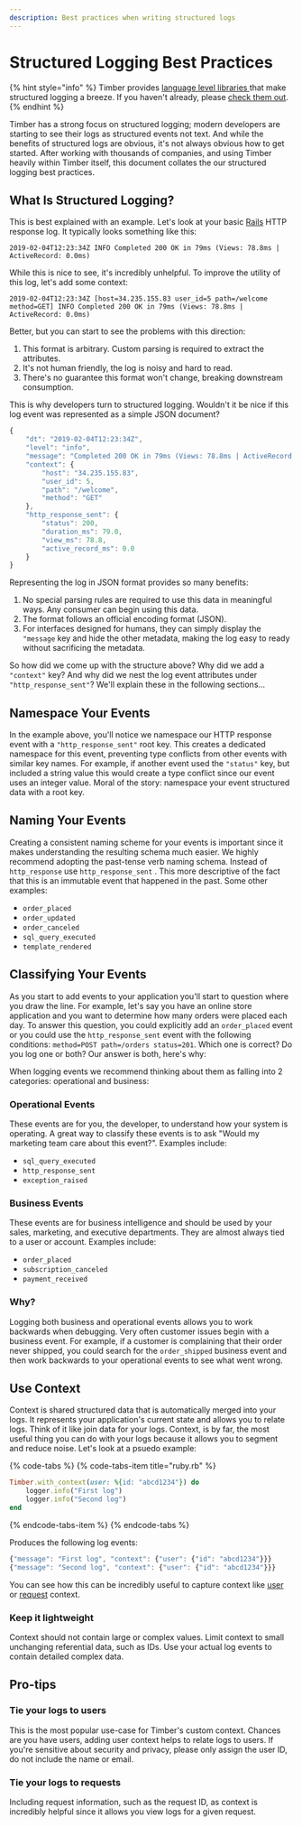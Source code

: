 ```yaml
---
description: Best practices when writing structured logs
---
```


# Structured Logging Best Practices

{% hint style="info" %}
Timber provides [language level libraries ]()that make structured logging a breeze. If you haven't already, please [check them out]().
{% endhint %}

Timber has a strong focus on structured logging; modern developers are starting to see their logs as structured events not text. And while the benefits of structured logs are obvious, it's not always obvious how to get started. After working with thousands of companies, and using Timber heavily within Timber itself, this document collates the our structured logging best practices.

## What Is Structured Logging?

This is best explained with an example. Let's look at your basic [Rails](https://rubyonrails.org/) HTTP response log. It typically looks something like this:

```text
2019-02-04T12:23:34Z INFO Completed 200 OK in 79ms (Views: 78.8ms | ActiveRecord: 0.0ms)
```

While this is nice to see, it's incredibly unhelpful. To improve the utility of this log, let's add some context:

```text
2019-02-04T12:23:34Z [host=34.235.155.83 user_id=5 path=/welcome method=GET] INFO Completed 200 OK in 79ms (Views: 78.8ms | ActiveRecord: 0.0ms)
```

Better, but you can start to see the problems with this direction:

1. This format is arbitrary. Custom parsing is required to extract the attributes.
2. It's not human friendly, the log is noisy and hard to read.
3. There's no guarantee this format won't change, breaking downstream consumption.

This is why developers turn to structured logging. Wouldn't it be nice if this log event was represented as a simple JSON document?

```javascript
{
    "dt": "2019-02-04T12:23:34Z",
    "level": "info",
    "message": "Completed 200 OK in 79ms (Views: 78.8ms | ActiveRecord: 0.0ms)",
    "context": {
        "host": "34.235.155.83",
        "user_id": 5,
        "path": "/welcome",
        "method": "GET"
    },
    "http_response_sent": {
        "status": 200,
        "duration_ms": 79.0,
        "view_ms": 78.8,
        "active_record_ms": 0.0
    }
}
```

Representing the log in JSON format provides so many benefits:

1. No special parsing rules are required to use this data in meaningful ways. Any consumer can begin using this data.
2. The format follows an official encoding format \(JSON\).
3. For interfaces designed for humans, they can simply display the `"message` key and hide the other metadata, making the log easy to ready without sacrificing the metadata.

So how did we come up with the structure above? Why did we add a `"context"` key? And why did we nest the log event attributes under `"http_response_sent"`? We'll explain these in the following sections...

## Namespace Your Events

In the example above, you'll notice we namespace our HTTP response event with a `"http_response_sent"` root key. This creates a dedicated namespace for this event, preventing type conflicts from other events with similar key names. For example, if another event used the `"status"` key, but included a string value this would create a type conflict since our event uses an integer value. Moral of the story: namespace your event structured data with a root key.

## Naming Your Events

Creating a consistent naming scheme for your events is important since it makes understanding the resulting schema much easier. We highly recommend adopting the past-tense verb naming schema. Instead of `http_response` use `http_response_sent` . This more descriptive of the fact that this is an immutable event that happened in the past. Some other examples:

* `order_placed`
* `order_updated`
* `order_canceled`
* `sql_query_executed`
* `template_rendered`

## Classifying Your Events

As you start to add events to your application you'll start to question where you draw the line. For example, let's say you have an online store application and you want to determine how many orders were placed each day. To answer this question, you could explicitly add an `order_placed` event or you could use the `http_response_sent` event with the following conditions: `method=POST path=/orders status=201`. Which one is correct? Do you log one or both? Our answer is both, here's why:

When logging events we recommend thinking about them as falling into 2 categories: operational and business:

### Operational Events

These events are for you, the developer, to understand how your system is operating. A great way to classify these events is to ask "Would my marketing team care about this event?". Examples include:

* `sql_query_executed`
* `http_response_sent`
* `exception_raised`

### Business Events

These events are for business intelligence and should be used by your sales, marketing, and executive departments. They are almost always tied to a user or account. Examples include:

* `order_placed`
* `subscription_canceled`
* `payment_received`

### Why?

Logging both business and operational events allows you to work backwards when debugging. Very often customer issues begin with a business event. For example, if a customer is complaining that their order never shipped, you could search for the `order_shipped` business event and then work backwards to your operational events to see what went wrong.

## Use Context

Context is shared structured data that is automatically merged into your logs. It represents your application's current state and allows you to relate logs. Think of it like join data for your logs. Context, is by far, the most useful thing you can do with your logs because it allows you to segment and reduce noise. Let's look at a psuedo example:

{% code-tabs %}
{% code-tabs-item title="ruby.rb" %}
```ruby
Timber.with_context(user: %{id: "abcd1234"}) do
    logger.info("First log")
    logger.info("Second log")
end
```
{% endcode-tabs-item %}
{% endcode-tabs %}

Produces the following log events:

```javascript
{"message": "First log", "context": {"user": {"id": "abcd1234"}}}
{"message": "Second log", "context": {"user": {"id": "abcd1234"}}}
```

You can see how this can be incredibly useful to capture context like [user](event-naming.md#tie-your-logs-to-users) or [request](event-naming.md#tie-your-logs-to-requests-via-the-request-id) context.

### Keep it lightweight

Context should not contain large or complex values. Limit context to small unchanging referential data, such as IDs. Use your actual log events to contain detailed complex data.

## Pro-tips

### Tie your logs to users

This is the most popular use-case for Timber's custom context. Chances are you have users, adding user context helps to relate logs to users. If you're sensitive about security and privacy, please only assign the user ID, do not include the name or email.

### Tie your logs to requests

Including request information, such as the request ID, as context is incredibly helpful since it allows you view logs for a given request.



